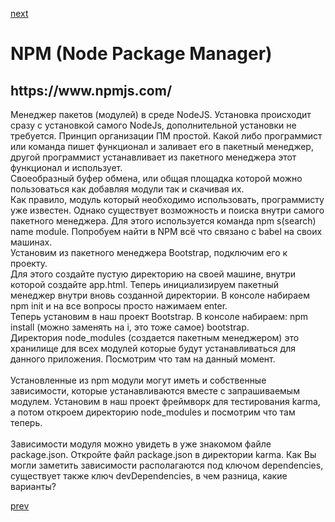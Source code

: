 <a href="04.md">next</a>

<h1>NPM (Node Package Manager)</h1>
<h2>https://www.npmjs.com/</h2>

<div>
Менеджер пакетов (модулей) в среде NodeJS. Установка происходит сразу с установкой самого NodeJs, дополнительной установки не требуется.
Принцип организации ПМ простой. Какой либо программист или команда пишет функционал и заливает его в пакетный менеджер,
другой программист устанавливает из пакетного менеджера этот функционал и использует.<br/>
Своеобразный буфер обмена, или общая площадка которой можно пользоваться как добавляя модули так и скачивая их.
<br/>
</div>

<div>
Как правило, модуль который необходимо использовать, программисту уже известен.
Однако существует возможность и поиска внутри самого пакетного менеджера.
Для этого используется команда npm s(search) name module.
Попробуем найти в NPM всё что связано с babel на своих машинах.
<br/>
</div>

<div>
Установим из пакетного менеджера Bootstrap, подключим его к проекту.<br/>
Для этого создайте пустую директорию на своей машине, внутри которой создайте app.html.
Теперь инициализируем пакетный менеджер внутри вновь созданной директории.
В консоле набираем npm init и на все вопросы просто нажимаем enter.<br/>
Теперь установим в наш проект Bootstrap. В консоле набираем: npm install (можно заменять на i, это тоже самое) bootstrap.
<br/>
</div>

<div>
Директория node_modules (создается пакетным менеджером) это хранилище для всех модулей которые будут устанавливаться для данного приложения.
Посмотрим что там на данный момент.
<br/>
<br/>
</div>

<div>
Установленные из npm модули могут иметь и собственные зависимости, которые устанавливаются вместе с запрашиваемым модулем.
Установим в наш проект фреймворк для тестирования karma, а потом откроем директорию node_modules и посмотрим что там теперь.
<br/>
<br/>
</div>

<div>
Зависимости модуля можно увидеть в уже знакомом файле package.json. Откройте файл package.json в директории karma.
Как Вы могли заметить зависимости располагаются под ключом dependencies, существует также ключ devDependencies,
в чем разница, какие варианты?
<br/>
</div>

<a href="02.md">prev</a>
